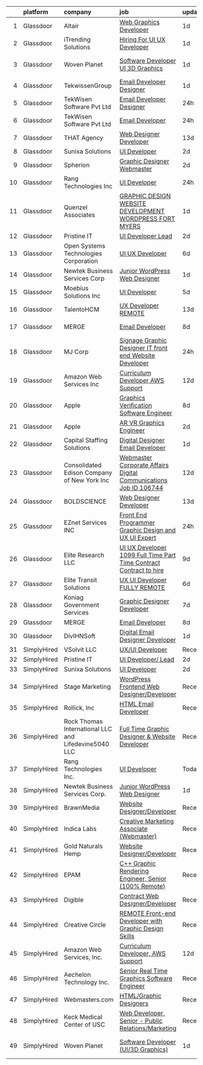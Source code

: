 

|    | platform    | company                                              | job                                                                                                                                                                                                                                                                                                                                                                                                                                                                                                                                                                                                                                                                                                                                                                                                                                                                                                                                                                                                                                                                                                                                                                                                                                                                                                                                                           | update_time   | location            |
|---:|:------------|:-----------------------------------------------------|:--------------------------------------------------------------------------------------------------------------------------------------------------------------------------------------------------------------------------------------------------------------------------------------------------------------------------------------------------------------------------------------------------------------------------------------------------------------------------------------------------------------------------------------------------------------------------------------------------------------------------------------------------------------------------------------------------------------------------------------------------------------------------------------------------------------------------------------------------------------------------------------------------------------------------------------------------------------------------------------------------------------------------------------------------------------------------------------------------------------------------------------------------------------------------------------------------------------------------------------------------------------------------------------------------------------------------------------------------------------|:--------------|:--------------------|
|  1 | Glassdoor   | Altair                                               | [Web Graphics Developer](https://www.glassdoor.com/partner/jobListing.htm?pos=129&ao=1136043&s=58&guid=000001821f8b63a38cb65b4ee5c7343c&src=GD_JOB_AD&t=SR&vt=w&ea=1&cs=1_358ca7a7&cb=1658386605620&jobListingId=1008014800752&jrtk=3-0-1g8fomovak61k801-1g8fomovqjiji800-a5b87ef314153e34-)                                                                                                                                                                                                                                                                                                                                                                                                                                                                                                                                                                                                                                                                                                                                                                                                                                                                                                                                                                                                                                                                  | 1d            | Troy, MI            |
|  2 | Glassdoor   | iTrending Solutions                                  | [Hiring For UI UX Developer](https://www.glassdoor.com/partner/jobListing.htm?pos=126&ao=1136043&s=58&guid=000001821f8b63a38cb65b4ee5c7343c&src=GD_JOB_AD&t=SR&vt=w&ea=1&cs=1_4d432643&cb=1658386605620&jobListingId=1008014515406&jrtk=3-0-1g8fomovak61k801-1g8fomovqjiji800-18646856a23fb691-)                                                                                                                                                                                                                                                                                                                                                                                                                                                                                                                                                                                                                                                                                                                                                                                                                                                                                                                                                                                                                                                              | 1d            | Atchison, KS        |
|  3 | Glassdoor   | Woven Planet                                         | [Software Developer  UI 3D Graphics ](https://www.glassdoor.com/partner/jobListing.htm?pos=104&ao=1110586&s=58&guid=000001821f8b63a38cb65b4ee5c7343c&src=GD_JOB_AD&t=SR&vt=w&ea=1&cs=1_aeab0ba1&cb=1658386605618&jobListingId=1008016092363&cpc=AF8BC9077DDDE68D&jrtk=3-0-1g8fomovak61k801-1g8fomovqjiji800-590b8ed6b99a73cb--6NYlbfkN0DSgjPPcnEdvoK3uuxfISLALE6pB1FR7YSHOr_tSg5_QCn410VK5Ds4sai37YL-FnG7IdEQOLWlh0UoLcmzDYWmfRGSYYnl5uUpmRd__LORND_gC-BRchk-IUkY4R0iGDrfCmlmtu1dU22yGpoMq0MEa2tbIDq0Xana4QKE-3eruJ3ua_JrETdNtDIO0MyTfPcCnBik66-doi5ml8ZtWJv1ZqzXABJvkyMZQ1JOZzj1jGMt7eDS9Gt_JoVLlx0lvzpDdzkNP1DgVu_Cvoffn4IJC5aQMlPoeGllXnxUgjNx5k96xn8ORN5t4qCtgyBwKdih5-C-NV_XutGxkZqUoeMYcSks6ESh8DK-dCHNjoumb7X_uOkbp8w9lkTgAP6eEzzddZ6VA_pJGQ2tbKUfI3PIRUTjZoK-QS1GtQhzrWBgpe48Bn3eHNH2b8uYDlXF5DZ44VBBIkmZnwYhDJrta_kVllBa3n6HoJV28AdfVvUWfDhCXFyG-ST0lUqwV_LoDS73Tk9o73m7KPuEFKqKy3h_tKpcd5MQIg2TxUMwvrSKVpJSLonCSeXUfWuYJwI26_CiEE-T11Ik69QMJaIuYynF)                                                                                                                                                                                                                                                                                                                                                                                                | 1d            | San Francisco, CA   |
|  4 | Glassdoor   | TekwissenGroup                                       | [Email Developer  Designer](https://www.glassdoor.com/partner/jobListing.htm?pos=121&ao=1136043&s=58&guid=000001821f8b63a38cb65b4ee5c7343c&src=GD_JOB_AD&t=SR&vt=w&ea=1&cs=1_40ea1d0b&cb=1658386605620&jobListingId=1008015165903&jrtk=3-0-1g8fomovak61k801-1g8fomovqjiji800-8cb95bb8ae27ce89-)                                                                                                                                                                                                                                                                                                                                                                                                                                                                                                                                                                                                                                                                                                                                                                                                                                                                                                                                                                                                                                                               | 1d            | Bolingbrook, IL     |
|  5 | Glassdoor   | TekWisen Software Pvt  Ltd                           | [Email Developer  Designer](https://www.glassdoor.com/partner/jobListing.htm?pos=127&ao=1136043&s=58&guid=000001821f8b63a38cb65b4ee5c7343c&src=GD_JOB_AD&t=SR&vt=w&ea=1&cs=1_a059fc9c&cb=1658386605620&jobListingId=1008016623436&jrtk=3-0-1g8fomovak61k801-1g8fomovqjiji800-5cc00c9e70c6412c-)                                                                                                                                                                                                                                                                                                                                                                                                                                                                                                                                                                                                                                                                                                                                                                                                                                                                                                                                                                                                                                                               | 24h           | Bolingbrook, IL     |
|  6 | Glassdoor   | TekWisen Software Pvt  Ltd                           | [Email Developer](https://www.glassdoor.com/partner/jobListing.htm?pos=122&ao=1136043&s=58&guid=000001821f8b63a38cb65b4ee5c7343c&src=GD_JOB_AD&t=SR&vt=w&ea=1&cs=1_8b588a9f&cb=1658386605620&jobListingId=1008017351508&jrtk=3-0-1g8fomovak61k801-1g8fomovqjiji800-50c331869f1776ac-)                                                                                                                                                                                                                                                                                                                                                                                                                                                                                                                                                                                                                                                                                                                                                                                                                                                                                                                                                                                                                                                                         | 24h           | Bolingbrook, IL     |
|  7 | Glassdoor   | THAT Agency                                          | [Web Designer Developer](https://www.glassdoor.com/partner/jobListing.htm?pos=105&ao=1110586&s=58&guid=000001821f8b63a38cb65b4ee5c7343c&src=GD_JOB_AD&t=SR&vt=w&ea=1&cs=1_0fcdac80&cb=1658386605618&jobListingId=1007990020797&cpc=280AB1FAEDD8D536&jrtk=3-0-1g8fomovak61k801-1g8fomovqjiji800-0c50c41ba30ab75e--6NYlbfkN0CNPXhQHeQmpFLG1zbnVry6FDwS6k36Zx3mOturxRE7VTwd-PHBCgegvK6MSUCpLPNO5VeDiSWy4Jg_X4vF36py9cvxKfHCa3YoYBIzWKw3WHI5I-J9NyizVTVDg5tcklXjn-A-4m5usbuY75GunOoLcnQEC6itfPuGb4uBUW9zcmWdS5i-3rDgLi_VQXhNEa_JhUa9OuJpVCQY4dbIj_SClwCvZp_LBio7MJhNMhdNPwPxCjlOIvv0AsbWWpvOOV-A608RavpsSSszRRz8kSOJe5BUvYqURCjfZ1RsUgRPYkCSsoGTKhvZNaXwBvSJ2yKYjpLfcucEPPcmOopIly0mw1Pc4QmSbcRkn73fIL8AxkTPtna9GiOLokhKn1boLUpPsMW71KFtguYpgem3NMHr4LstDr9pO6hRdIWCi2G6RZYagoeA2Eb3un4SvfLBVERdkSTK51sUQax6I7P-KZbLgbHUZU4D9y7unTq1w5N_8QPovduiOm03oZuCCUuGQTw%3D)                                                                                                                                                                                                                                                                                                                                                                                                                                                                                               | 13d           | West Palm Beach, FL |
|  8 | Glassdoor   | Sunixa Solutions                                     | [UI Developer](https://www.glassdoor.com/partner/jobListing.htm?pos=111&ao=1136043&s=58&guid=000001821f8b63a38cb65b4ee5c7343c&src=GD_JOB_AD&t=SR&vt=w&ea=1&cs=1_3f6d419b&cb=1658386605619&jobListingId=1008012122621&jrtk=3-0-1g8fomovak61k801-1g8fomovqjiji800-3b9e69a774b89b5e-)                                                                                                                                                                                                                                                                                                                                                                                                                                                                                                                                                                                                                                                                                                                                                                                                                                                                                                                                                                                                                                                                            | 2d            | Remote              |
|  9 | Glassdoor   | Spherion                                             | [Graphic Designer Webmaster](https://www.glassdoor.com/partner/jobListing.htm?pos=106&ao=1110586&s=58&guid=000001821f8b63a38cb65b4ee5c7343c&src=GD_JOB_AD&t=SR&vt=w&ea=1&cs=1_736476b7&cb=1658386605618&jobListingId=1008012218964&cpc=BAEB662971763A76&jrtk=3-0-1g8fomovak61k801-1g8fomovqjiji800-899cd6194d7e536e--6NYlbfkN0AScrANnHgJFbylrovrk75_bYZoHSX2PRUZUzkYSLEwIg9nswHQDhRmx4I3g7nvK_9dD2ly7NM5XaMOcjTcEnVTXCxqjnViLEvx-_rlWlU3I1tgcML9NQKYDeHpDxiSdiGz8QIv0xgHLmzGUQk7Brh3NQjSRFgvIzwPoy-iaV33j5gNj3pHSgfoSHVlUJGPPe8azAVL8CKEwgpa9HiMSGJL3iiErE-iXg4NQcIZezjDG5GsRgFINqtM1AVV5-nWCJTBVkvIXoM9ggP_4pvBY2RQb1MZPb6tilBrOAwoed6O-dQwh_4SwfaGp79MeMfhCKY8rUBVOIVokdIrmH6QFJKvoOtp6FbUV1Amr6I4cTB0KPz_09TvLortLJu00clNkzb7dn4QSc69zMbr4P0yeaccQ891WjFef60Hzuuk_Wbt-5cI52TDHX6hjZMF2XdXi6rYg8LJOAD_yQI2_WIiIh7jrYcGT95eL3Kim5rW1tmJ7cuhFVtMelcNPSpAmw4_4O6FtbSVDEgA1WrCUHeJXU76)                                                                                                                                                                                                                                                                                                                                                                                                                                                                         | 2d            | Reading, PA         |
| 10 | Glassdoor   | Rang Technologies Inc                                | [UI Developer](https://www.glassdoor.com/partner/jobListing.htm?pos=112&ao=1136043&s=58&guid=000001821f8b63a38cb65b4ee5c7343c&src=GD_JOB_AD&t=SR&vt=w&ea=1&cs=1_be50d5d8&cb=1658386605619&jobListingId=1008017774729&jrtk=3-0-1g8fomovak61k801-1g8fomovqjiji800-dff992937830c476-)                                                                                                                                                                                                                                                                                                                                                                                                                                                                                                                                                                                                                                                                                                                                                                                                                                                                                                                                                                                                                                                                            | 24h           | Remote              |
| 11 | Glassdoor   | Quenzel   Associates                                 | [GRAPHIC DESIGN   WEBSITE DEVELOPMENT  WORDPRESS    FORT MYERS](https://www.glassdoor.com/partner/jobListing.htm?pos=103&ao=1110586&s=58&guid=000001821f8b63a38cb65b4ee5c7343c&src=GD_JOB_AD&t=SR&vt=w&ea=1&cs=1_d7ef97f1&cb=1658386605618&jobListingId=1008015467114&cpc=1641D5D5536C06B6&jrtk=3-0-1g8fomovak61k801-1g8fomovqjiji800-453ddc9a6d1b4698--6NYlbfkN0DdNONLqhA8z6QrX6vw37qu8cGScUjPKwqVQr3YAsb4-4kNYp2ihaw9iFpvOvdTmggF3pFEkCOhp9Oez7XUipUO4I_p4y9L51LxePQdbuGe_iBJyYjjuVqhPcrJ_zhDN9GXleI_c2wB35nAhQvEpg5QngR6F5DMNxa_iZRx9QMxKkguSlMSkDIQCQ7hrDBhLuvk-O_E6xlKMRUxClbSIc73k0vKA3UTGAoXMAjfS0rNTjoyn6Jn6XeuNQSGkAwk8tscJHRpoABQ_rHKvNI5Nf8qfVsVKtHPzzGwMoTZV0C-wEP2-1r645QWJKG9YXdnFaCA6xRndaiG8XHJBtagNx0BaJWfnyrhvjOU5wDLdIgOXHLp34SDzHbS3v1FJn8ZH5LzhQ963bdomX__6iY5XTi3BzLuLio57AT7QRLp8eUwoThtxTUaOP1bCgbbwwvTxR6U4EQWPPlvsEPbMmkREo47KVamfg2pKIUryAyQqxXMyLpejCVf9wRydg4aFHiRhrM%3D)                                                                                                                                                                                                                                                                                                                                                                                                                                                        | 1d            | Fort Myers, FL      |
| 12 | Glassdoor   | Pristine IT                                          | [UI Developer  Lead](https://www.glassdoor.com/partner/jobListing.htm?pos=116&ao=1136043&s=58&guid=000001821f8b63a38cb65b4ee5c7343c&src=GD_JOB_AD&t=SR&vt=w&ea=1&cs=1_a391b0b8&cb=1658386605619&jobListingId=1008012114377&jrtk=3-0-1g8fomovak61k801-1g8fomovqjiji800-adae0a3467251cd4-)                                                                                                                                                                                                                                                                                                                                                                                                                                                                                                                                                                                                                                                                                                                                                                                                                                                                                                                                                                                                                                                                      | 2d            | Remote              |
| 13 | Glassdoor   | Open Systems Technologies Corporation                | [UI UX Developer](https://www.glassdoor.com/partner/jobListing.htm?pos=123&ao=1136043&s=58&guid=000001821f8b63a38cb65b4ee5c7343c&src=GD_JOB_AD&t=SR&vt=w&ea=1&cs=1_849a1d2e&cb=1658386605620&jobListingId=1008004847002&jrtk=3-0-1g8fomovak61k801-1g8fomovqjiji800-fbd73949a9fe281a-)                                                                                                                                                                                                                                                                                                                                                                                                                                                                                                                                                                                                                                                                                                                                                                                                                                                                                                                                                                                                                                                                         | 6d            | Alexandria, VA      |
| 14 | Glassdoor   | Newtek Business Services Corp                        | [Junior WordPress Web Designer](https://www.glassdoor.com/partner/jobListing.htm?pos=118&ao=1136043&s=58&guid=000001821f8b63a38cb65b4ee5c7343c&src=GD_JOB_AD&t=SR&vt=w&ea=1&cs=1_6c557680&cb=1658386605619&jobListingId=1008015002972&jrtk=3-0-1g8fomovak61k801-1g8fomovqjiji800-8955ce37f6007486-)                                                                                                                                                                                                                                                                                                                                                                                                                                                                                                                                                                                                                                                                                                                                                                                                                                                                                                                                                                                                                                                           | 1d            | Remote              |
| 15 | Glassdoor   | Moebius Solutions  Inc                               | [UI Developer](https://www.glassdoor.com/partner/jobListing.htm?pos=120&ao=1136043&s=58&guid=000001821f8b63a38cb65b4ee5c7343c&src=GD_JOB_AD&t=SR&vt=w&ea=1&cs=1_cac45c72&cb=1658386605619&jobListingId=1008008914671&jrtk=3-0-1g8fomovak61k801-1g8fomovqjiji800-89a6711881dd8897-)                                                                                                                                                                                                                                                                                                                                                                                                                                                                                                                                                                                                                                                                                                                                                                                                                                                                                                                                                                                                                                                                            | 5d            | San Diego, CA       |
| 16 | Glassdoor   | TalentoHCM                                           | [UX Developer   REMOTE](https://www.glassdoor.com/partner/jobListing.htm?pos=110&ao=1110586&s=58&guid=000001821f8b63a38cb65b4ee5c7343c&src=GD_JOB_AD&t=SR&vt=w&ea=1&cs=1_55e09700&cb=1658386605619&jobListingId=1007990640377&cpc=8795CF9063CD573D&jrtk=3-0-1g8fomovak61k801-1g8fomovqjiji800-69e601a1d98ac21e--6NYlbfkN0C_SycDmnNWjSnOfNojf-KZh-yXpPzkmZZ6wpMZhR9zB5dLKAJ7UQnWo9NBJTHUaTPuSHqOCgApo8QdfvrvjzZn0SI-ozTqJGpGWm-40dkSe3zrAjRr0NeVOoRed2eJOzPg5ROAdxliPxET-QtF9Q93RXmpYHYavfyElHgpJ9HOeOB8uFIsQf0hj31GngLtuol_K5cCN90swjIm3f1w-8d0_yMPlhWT6qKnJBc_ss3KtIUvoLwWnKaib06F7_EbKvs7tzpluTajSnPAB6x0eAajfuwR8StqI1zxX7cHf37cfSqoiPQz0gIY0BVQqYQ_RCMXWHX2S2OxbmB-ozuJTsiQzBP45kLVIJl8ruJaDZwTxxJZ_TteF2x4b_snEYmwhko-FJ4A9dCR0_mQaY1b1TnL8sCrC2UnACkZ9NtTPT4Dq4EqBzciyYHMAcf9JJ1TaHB3UxId6s9l8v_T5pIJ0LB_3wbYe3jjDWBGrtuc0dl_jfihwmB0srJhq8TXOmSOya9YXywgtBnOviIKVTotNpTysVDiPW6RKxFfd1Xvi7cT96PVuNjElXH3KoCAEHxG98ZO4apWQuXfNA%3D%3D)                                                                                                                                                                                                                                                                                                                                                                                                                  | 13d           | Tysons Corner, VA   |
| 17 | Glassdoor   | MERGE                                                | [Email Developer](https://www.glassdoor.com/partner/jobListing.htm?pos=117&ao=1136043&s=58&guid=000001821f8b63a38cb65b4ee5c7343c&src=GD_JOB_AD&t=SR&vt=w&cs=1_80df982f&cb=1658386605619&jobListingId=1008000055626&jrtk=3-0-1g8fomovak61k801-1g8fomovqjiji800-ab82edbd68842002-)                                                                                                                                                                                                                                                                                                                                                                                                                                                                                                                                                                                                                                                                                                                                                                                                                                                                                                                                                                                                                                                                              | 8d            | Little Rock, AR     |
| 18 | Glassdoor   | MJ Corp                                              | [Signage Graphic Designer IT front end Website Developer](https://www.glassdoor.com/partner/jobListing.htm?pos=115&ao=1136043&s=58&guid=000001821f8b63a38cb65b4ee5c7343c&src=GD_JOB_AD&t=SR&vt=w&ea=1&cs=1_e44d6976&cb=1658386605619&jobListingId=1008017408786&jrtk=3-0-1g8fomovak61k801-1g8fomovqjiji800-6bccea829ed16aab-)                                                                                                                                                                                                                                                                                                                                                                                                                                                                                                                                                                                                                                                                                                                                                                                                                                                                                                                                                                                                                                 | 24h           | Mount Laurel, NJ    |
| 19 | Glassdoor   | Amazon Web Services  Inc                             | [Curriculum Developer  AWS Support](https://www.glassdoor.com/partner/jobListing.htm?pos=124&ao=1136043&s=58&guid=000001821f8b63a38cb65b4ee5c7343c&src=GD_JOB_AD&t=SR&vt=w&cs=1_dd642b61&cb=1658386605620&jobListingId=1007993476834&jrtk=3-0-1g8fomovak61k801-1g8fomovqjiji800-0d052afa27f6d646-)                                                                                                                                                                                                                                                                                                                                                                                                                                                                                                                                                                                                                                                                                                                                                                                                                                                                                                                                                                                                                                                            | 12d           | Remote              |
| 20 | Glassdoor   | Apple                                                | [Graphics Verification Software Engineer](https://www.glassdoor.com/partner/jobListing.htm?pos=108&ao=1110586&s=58&guid=000001821f8b63a38cb65b4ee5c7343c&src=GD_JOB_AD&t=SR&vt=w&cs=1_04552dbe&cb=1658386605619&jobListingId=1007999357696&cpc=C4A69CCDBB3B9599&jrtk=3-0-1g8fomovak61k801-1g8fomovqjiji800-f8bfbaed5ec2770a--6NYlbfkN0BvKrLyj5gPmtZO9T8euul8TCxuuKNOtzRJOomxnwSEodTz2Bc-sPZlSXfvz6ygy0ulxMU-JD1VDfvd5P4uxKgO8illM9C1kIAFdf0TQHiaOUQX2br90H8F_F5YdV0ggMd_lBy5SUDwMv6hfNycaB2NLz5hM8muNL87h-hWIFrmDbh-DIuv_X0xGyF74XX1giysge85vn6qIjwLkBG6v8yCWegxKKKBzNSoGnektmzSV4gzTZ5oSHg-SsPTTn9r2Wr2zYRBzwZY-tQj_aqoSwREM4M1WB4bkAAAlzfZHH6JGurXxfXT7AXNv8EbEbw-qayJWwaKRKY1EQhyU2kKLa_pkL6lRJEfv3u3zdzE9-hB1qjXj8Uub9vw3KRWaXhb6eP0riMacv7xJksEh3xdSzDDO778kXj0sZ0_o9lXkf17xQmzlbhaL4ooBAcnS7mejpGAFisl20IwMrYL49xaDw1gqxpfG9_POwVWh9dx0nYqj38-wzS6_pzcHh6MisU_3aU4RLRo0ElndmAanonATbUQIQSt4thdGm2Cn3OslvIUSWQ8TNlyQ6Pp5t4BGUlFr_R_RGtzvJYAEcQs3gf7e8jOgaOtv3itL5DzwoKIjRbOC-xNEh4AaFcurrgyQ_kpSgeozdTgfEVw33sSIyEfOvMV7ZjaS4uWNSeA3IcZXEN6wapWgPcCi_44kTI1tlGA9LdA9of9GxDzOGDgdcY6NWvM5TpGfqC3Tk2fCXdEruEv2InTqKlAkjyQqx1Fkv585bl1Ju9CqDejOqvHvt5vG0BaVobThRfIbfqHn6skmCZT4WtuuoMckkQJtUs35ZOgRfjUmDokJqHkZrKkQRSGXAhtTioc0LpCSFPlzUx5qP7aLl9TWQUsArM4eO45Etpd0B32Az-Xts_hVbA1AurVuM0c7buhIlnscajw5e6F0lKwbhlahlFLDf8f1qJCpSBwD0H4svM7YBSfCHgRQLQugrpq) | 8d            | Austin, TX          |
| 21 | Glassdoor   | Apple                                                | [AR VR Graphics Engineer](https://www.glassdoor.com/partner/jobListing.htm?pos=107&ao=1110586&s=58&guid=000001821f8b63a38cb65b4ee5c7343c&src=GD_JOB_AD&t=SR&vt=w&cs=1_fb4440c3&cb=1658386605618&jobListingId=1008013507068&cpc=451933188B21919D&jrtk=3-0-1g8fomovak61k801-1g8fomovqjiji800-3045849e5280c9d4--6NYlbfkN0BvKrLyj5gPmtZO9T8euul8TCxuuKNOtzRJOomxnwSEodTz2Bc-sPZl1dBMH13w-jO_LNxfZwWeRIoNEeCpy85_IlWrqg_h1GsMWe9RsQwUxWH9gVS8Z2YZwvQXQYQitxjx3-FbWNzlNfo_kQCajLJQLu9ugC8EnASoXYA5GlfGm__NcDM5mv5pOx8EMdUUWf7fw7224srNOcwnD4pBg-DhXgTE5RvqIoChHh5CHx0HTaj8eBN2G7Q1zS1fizJ90rmlalr-i-RX027ywRivYQBvb20TpaISwvxCivK0l5rDT96n4ZmWiZzMeoIJAjiYCFNGmx02xF3qjg3IFJ8s21_TENhObJ69mANEeHu7UYMPWTIIdAShSawvpaHys5m1RB-PAZI11NBs-bQ89ee6O1oUin1Myhi_320v1Har4EGrcNabIud8NmfVED3IocOUvrabEYBEztQ4NtJCWRCneHQdXLtNRBAanEjIcNNe6emO5cYPcX0qXLOa8wyzoQbZ-DNOp4drw6j4j7xRZYzFxdhjzDnF4nB38f7vQtduLYDlEMBdbSphr_Mg-b1dRdLlV6M2CypafyuKJliokjOIFowPCd8xYTm4hHtyGKgG8GvqBP-UgZLeTwSTE66jpz5xnpRadWQjdqS1m9aJQ6cPw6wLoNaHQbi9wBWb5e4oNbOR6pNG6vbvyJ2VWHitqIERn3jvF8LuFeDl1zz0zSvfsekq0LAT_ka5kckVt2G9_DaF4H971Edu1Zr6p83SAXv71LdhZyts41UbWNKRn3X7Tej4kVHKpnSeaXumcwoBw8ihHbcyc1pb_GZeU0AfYw_fFS7GqsvIW5JGMfiXPJQi-o0ch8AqO4lJD38c6u4-kj3lGp0WsJNcYl_4Z9k0W289NZFVZCPOYWsY_CKEPj6XXs1ScTWq5KeeVLoRc9ZnQ8XEWuayEpx-eJAePxoxxM__hQbsPlPASaryXA%3D%3D)                     | 2d            | Seattle, WA         |
| 22 | Glassdoor   | Capital Staffing Solutions                           | [Digital Designer Email Developer](https://www.glassdoor.com/partner/jobListing.htm?pos=109&ao=1110586&s=58&guid=000001821f8b63a38cb65b4ee5c7343c&src=GD_JOB_AD&t=SR&vt=w&ea=1&cs=1_ed6e7df0&cb=1658386605619&jobListingId=1008015109564&cpc=8795CF9063CD573D&jrtk=3-0-1g8fomovak61k801-1g8fomovqjiji800-e2945ef97f9a710b--6NYlbfkN0AHXq2vAVwR3IH7wgnTMdWCa3HguypIXx0DFudX-u0zu6XSU0N9gDGCMsnO9yvyAfNsImyW5OiVm4UXy2tA8EhmMEejYIs38rFxt-dVRbApLCGA8C08tzHHuxT7vLg41MB4DO3rPD4YNELdS-kkTs9axv_nboYMbf_NbAqM309ASznQ4aKvKxoc9iEfPB_fPSnumkVjjgn-p3v7JOEK7bL7YoZyeQGJd2VBmq9sMvbGXZO_FMHXswIDZIc0AWTQDozpdQTDZi4UZr7Mp0fbgFwv6Rgn5WEWYZsL8ZnaNPGFll9MG7mmocQOmB-RkEV_dmzWRNSOr3lNS_qGjJxejBx2R12iM0fwPC6V3ifCM6XQGT313yARYq4KAxWwCtGN8bJkbaZwXcMxWKVI9IDHZMeDfbxLdsyxMbXtXlnp8nfw7GtFoMLJoIrpSZvVhtEgbtctjiVEt4AkPUAIg0dP3x7C-m0N-tcS2pfO68eWwGJP-E73OCgvaXpOyFVDvS3v269SXI_ShZZB5g%3D%3D)                                                                                                                                                                                                                                                                                                                                                                                                                                                                       | 1d            | Bolingbrook, IL     |
| 23 | Glassdoor   | Consolidated Edison Company of New York  Inc         | [Webmaster  Corporate Affairs Digital Communications Job ID  106744](https://www.glassdoor.com/partner/jobListing.htm?pos=101&ao=1110586&s=58&guid=000001821f8b63a38cb65b4ee5c7343c&src=GD_JOB_AD&t=SR&vt=w&ea=1&cs=1_c80eb64a&cb=1658386605617&jobListingId=1007992531178&cpc=C1BF6838CB3F0E92&jrtk=3-0-1g8fomovak61k801-1g8fomovqjiji800-61243dc3bc80d09d--6NYlbfkN0DAGtXxJq4ifnMqGPxfLFKEBklv6ysVHPdhOHnfUGcu7gb8r8ggcmCZ-8VvbWisCXkLo4fnVpxvfu5FtQcBf4_1svyjZdgVDZ916k1WmTtLUmG-83BphqwOFbkQWJiV7I_qTbFKK3eYw_13JhTVD_GTHgXBYKC6WrpW8MusSrpFCroyeQW1SDWc8dHyiB7HQMxxkxO8PJr83tXGO5P_05FVBYiz7UPcY9hiDCYgrKEE6eDHsI3_FJLMQZwW7yti2I7ZQbVsZcZiVdeLK7sZ9qd06QwfctI6fgOvTsJdsfgLafH50CkvQ41L1v1VTY3LmvJGmfecJK8UMET7nRp2QBOgPvuUb4pJHY4QI9tXPYxXESGCVZ7JQlUKYndpk-VLBtVKWjtjAggRstTphZ9eKQxaEk1tINFNqi2TQ2o_S5eVawJBbhILmRqciYvXAwcE2_ZvYThds3UWnoI13ELSlye3gz3r43yPhmHtlvccyoW9TbXV94_UtzoRtY3T6gbnQOiZl7tVufEfrNka_JxzPVU13UTw84dv-O2rPNxRsGLvBZcuiaIOuBiF)                                                                                                                                                                                                                                                                                                                                                                                                 | 12d           | New York, NY        |
| 24 | Glassdoor   | BOLDSCIENCE                                          | [Web Designer Developer](https://www.glassdoor.com/partner/jobListing.htm?pos=119&ao=1136043&s=58&guid=000001821f8b63a38cb65b4ee5c7343c&src=GD_JOB_AD&t=SR&vt=w&ea=1&cs=1_6f3698f0&cb=1658386605619&jobListingId=1007990262833&jrtk=3-0-1g8fomovak61k801-1g8fomovqjiji800-9b582723f68ecd53-)                                                                                                                                                                                                                                                                                                                                                                                                                                                                                                                                                                                                                                                                                                                                                                                                                                                                                                                                                                                                                                                                  | 13d           | Remote              |
| 25 | Glassdoor   | EZnet Services INC                                   | [Front End Programmer Graphic Design and UX UI Expert](https://www.glassdoor.com/partner/jobListing.htm?pos=102&ao=1110586&s=58&guid=000001821f8b63a38cb65b4ee5c7343c&src=GD_JOB_AD&t=SR&vt=w&ea=1&cs=1_0829cf2b&cb=1658386605618&jobListingId=1008017246265&cpc=281FE6ECBEE2538F&jrtk=3-0-1g8fomovak61k801-1g8fomovqjiji800-0c534b98e299e7c0--6NYlbfkN0B2CPRQtEwtthFaSdUd0hKR56duWYTGRLhZdp-8kjgKbiFkngH2B3SEKydnVr_ifjti6E_Afih9slJal1exTb2HxLXzpvmJBJqpKTg6UDNFnUeP5Gx5ZAEGuivBng7SM466SUxIPGpP4LUcedjRWOB8pPa7DCyK6Rp_cd3Iof-F1nPwCGTPGCNosz3WjUhs0ttMUkKCqhjhPOb1LZztdInOVOfui1lpRBQg60ytYN2CM9PDUp7fNLg0Rdd3et_D7D85PUXeUklhCTicpBAID5U3qUjVK9778vLGlK-N-he9BNS4D6gWQf78d5npVygB6aE-h2ln_Uce7_VbIIrr-cOu6w--835ZJaRVVNre2Ez00XfDcJGYjBtvDxemzgEvgVFsMDUCNpSo6B7-BESsK7bBOFPXE7oPyAfpk8Tjm95fprRqVD1elZ0Li9cvZeft29mU45Q3uz041_UJ-jRYWYqaVrLjhdzy7LpD6Blc0jipIKGI-TLRyfxmOPVlkFs4rtm08j2rv3qg0Q%3D%3D)                                                                                                                                                                                                                                                                                                                                                                                                                                                   | 24h           | West Palm Beach, FL |
| 26 | Glassdoor   | Elite Research  LLC                                  | [UI UX Developer 1099 Full Time Part Time Contract Contract to hire](https://www.glassdoor.com/partner/jobListing.htm?pos=125&ao=1136043&s=58&guid=000001821f8b63a38cb65b4ee5c7343c&src=GD_JOB_AD&t=SR&vt=w&ea=1&cs=1_63fb3c3f&cb=1658386605620&jobListingId=1007998081844&jrtk=3-0-1g8fomovak61k801-1g8fomovqjiji800-7ea752f900b8a941-)                                                                                                                                                                                                                                                                                                                                                                                                                                                                                                                                                                                                                                                                                                                                                                                                                                                                                                                                                                                                                      | 9d            | Remote              |
| 27 | Glassdoor   | Elite Transit Solutions                              | [UX UI Developer FULLY REMOTE](https://www.glassdoor.com/partner/jobListing.htm?pos=128&ao=1136043&s=58&guid=000001821f8b63a38cb65b4ee5c7343c&src=GD_JOB_AD&t=SR&vt=w&ea=1&cs=1_221a81d8&cb=1658386605620&jobListingId=1008006194186&jrtk=3-0-1g8fomovak61k801-1g8fomovqjiji800-c3c6bfa230c12233-)                                                                                                                                                                                                                                                                                                                                                                                                                                                                                                                                                                                                                                                                                                                                                                                                                                                                                                                                                                                                                                                            | 6d            | Pittsburgh, PA      |
| 28 | Glassdoor   | Koniag Government Services                           | [Graphic Designer Developer](https://www.glassdoor.com/partner/jobListing.htm?pos=114&ao=1136043&s=58&guid=000001821f8b63a38cb65b4ee5c7343c&src=GD_JOB_AD&t=SR&vt=w&ea=1&cs=1_9a418ffd&cb=1658386605619&jobListingId=1008003321683&jrtk=3-0-1g8fomovak61k801-1g8fomovqjiji800-4ee8bd4b845999b2-)                                                                                                                                                                                                                                                                                                                                                                                                                                                                                                                                                                                                                                                                                                                                                                                                                                                                                                                                                                                                                                                              | 7d            | Chantilly, VA       |
| 29 | Glassdoor   | MERGE                                                | [Email Developer](https://www.glassdoor.com/partner/jobListing.htm?pos=113&ao=1136043&s=58&guid=000001821f8b63a38cb65b4ee5c7343c&src=GD_JOB_AD&t=SR&vt=w&cs=1_18851c96&cb=1658386605619&jobListingId=1008000055625&jrtk=3-0-1g8fomovak61k801-1g8fomovqjiji800-08f78359d1fa5818-)                                                                                                                                                                                                                                                                                                                                                                                                                                                                                                                                                                                                                                                                                                                                                                                                                                                                                                                                                                                                                                                                              | 8d            | Denver, CO          |
| 30 | Glassdoor   | DivIHNSoft                                           | [Digital Email Designer  Developer](https://www.glassdoor.com/partner/jobListing.htm?pos=130&ao=1136043&s=58&guid=000001821f8b63a38cb65b4ee5c7343c&src=GD_JOB_AD&t=SR&vt=w&ea=1&cs=1_834f70b2&cb=1658386605620&jobListingId=1008014364732&jrtk=3-0-1g8fomovak61k801-1g8fomovqjiji800-162d8fe4cd3ef3f9-)                                                                                                                                                                                                                                                                                                                                                                                                                                                                                                                                                                                                                                                                                                                                                                                                                                                                                                                                                                                                                                                       | 1d            | Bolingbrook, IL     |
| 31 | SimplyHired | VSolvit LLC                                          | [UX/UI Developer](https://www.simplyhired.com/job/EosOInYNYtHWRBZ7AmldS_tcGIPRWvlVD7UQjhgw-JvdWNyEgw2WpQ?q=graphic+developer)                                                                                                                                                                                                                                                                                                                                                                                                                                                                                                                                                                                                                                                                                                                                                                                                                                                                                                                                                                                                                                                                                                                                                                                                                                 | Recently      | Remote              |
| 32 | SimplyHired | Pristine IT                                          | [UI Developer/ Lead](https://www.simplyhired.com/job/gJrwlssF6xRp-041Tb_HerzPHgKU583Xa5pgeqxENZ3p8oCkI6_ejA?q=graphic+developer)                                                                                                                                                                                                                                                                                                                                                                                                                                                                                                                                                                                                                                                                                                                                                                                                                                                                                                                                                                                                                                                                                                                                                                                                                              | 2d            | Remote              |
| 33 | SimplyHired | Sunixa Solutions                                     | [UI Developer](https://www.simplyhired.com/job/AQDPNS8u-h6EOUds8cHLehIqZCVpwNipr_yQMf5KeqVAoVudYx6_8g?q=graphic+developer)                                                                                                                                                                                                                                                                                                                                                                                                                                                                                                                                                                                                                                                                                                                                                                                                                                                                                                                                                                                                                                                                                                                                                                                                                                    | 2d            | Remote              |
| 34 | SimplyHired | Stage Marketing                                      | [WordPress Frontend Web Designer/Developer](https://www.simplyhired.com/job/EL0YXLmmSU8Ibe0QEoLDXn0HS3ykGsMhz4XkhBSzKAklJkRDjyFLWA?q=graphic+developer)                                                                                                                                                                                                                                                                                                                                                                                                                                                                                                                                                                                                                                                                                                                                                                                                                                                                                                                                                                                                                                                                                                                                                                                                       | Recently      | Provo, UT           |
| 35 | SimplyHired | Rollick, Inc                                         | [HTML Email Developer](https://www.simplyhired.com/job/XOBvr-FPlcbrKDU6fwn7cySQFiXUBT59WK26gB6UhBDl1ROl_YjQ4g?q=graphic+developer)                                                                                                                                                                                                                                                                                                                                                                                                                                                                                                                                                                                                                                                                                                                                                                                                                                                                                                                                                                                                                                                                                                                                                                                                                            | Recently      | Remote              |
| 36 | SimplyHired | Rock Thomas International LLC and Lifedevine5040 LLC | [Full Time Graphic Designer & Website Developer](https://www.simplyhired.com/job/Vb3fDQ7-qsZn7_2XacWsaomusZQ-m7PW2-kDmu9m99nclW5rEX1XWA?q=graphic+developer)                                                                                                                                                                                                                                                                                                                                                                                                                                                                                                                                                                                                                                                                                                                                                                                                                                                                                                                                                                                                                                                                                                                                                                                                  | Recently      | Phoenix, AZ         |
| 37 | SimplyHired | Rang Technologies Inc.                               | [UI Developer](https://www.simplyhired.com/job/9DKokANrLL5Qqrwkwyv-enbZt3blfvcF2iQcw7yHcoxPZHNj8rNLsw?q=graphic+developer)                                                                                                                                                                                                                                                                                                                                                                                                                                                                                                                                                                                                                                                                                                                                                                                                                                                                                                                                                                                                                                                                                                                                                                                                                                    | Today         | Remote              |
| 38 | SimplyHired | Newtek Business Services Corp.                       | [Junior WordPress Web Designer](https://www.simplyhired.com/job/WLCIzGC1pdU0egNDH8WWZo6kyMAeideWlEJtTQjp1S6_iumopBwxGw?q=graphic+developer)                                                                                                                                                                                                                                                                                                                                                                                                                                                                                                                                                                                                                                                                                                                                                                                                                                                                                                                                                                                                                                                                                                                                                                                                                   | 1d            | Remote              |
| 39 | SimplyHired | BrawnMedia                                           | [Website Designer/Developer](https://www.simplyhired.com/job/78BxKl1R6BpfuVu8Kpk-1cxMOjiHDgxQMPxrbQ5J7eWU9PbYxXCHNA?q=graphic+developer)                                                                                                                                                                                                                                                                                                                                                                                                                                                                                                                                                                                                                                                                                                                                                                                                                                                                                                                                                                                                                                                                                                                                                                                                                      | Recently      | Albany, NY          |
| 40 | SimplyHired | Indica Labs                                          | [Creative Marketing Associate (Webmaster)](https://www.simplyhired.com/job/CiOYg9ZwXWnfAfWFYgpeXNQ65sUJYFSHCYI9aKhasdAuHPtez9K0_g?q=graphic+developer)                                                                                                                                                                                                                                                                                                                                                                                                                                                                                                                                                                                                                                                                                                                                                                                                                                                                                                                                                                                                                                                                                                                                                                                                        | Recently      | Albuquerque, NM     |
| 41 | SimplyHired | Gold Naturals Hemp                                   | [Website Designer/Developer](https://www.simplyhired.com/job/4Ie9DA8EDqB7QeHP4nYTpTdd3ZIZh5TW15sktUgyqZGbaj-gpJODNg?q=graphic+developer)                                                                                                                                                                                                                                                                                                                                                                                                                                                                                                                                                                                                                                                                                                                                                                                                                                                                                                                                                                                                                                                                                                                                                                                                                      | Recently      | Provo, UT           |
| 42 | SimplyHired | EPAM                                                 | [C++ Graphic Rendering Engineer, Senior (100% Remote)](https://www.simplyhired.com/job/3tNJxgWLjwY1ZKGMjRgmLv02TGPNbYH8XZkF__ktRQg-hYEG_PW5mg?q=graphic+developer)                                                                                                                                                                                                                                                                                                                                                                                                                                                                                                                                                                                                                                                                                                                                                                                                                                                                                                                                                                                                                                                                                                                                                                                            | Recently      | United States       |
| 43 | SimplyHired | Digible                                              | [Contract Web Designer/Developer](https://www.simplyhired.com/job/bF2py9lR9BMv4iCJJie43-o65ySHBXHD_ACOkiM693NYK11tVr5apA?q=graphic+developer)                                                                                                                                                                                                                                                                                                                                                                                                                                                                                                                                                                                                                                                                                                                                                                                                                                                                                                                                                                                                                                                                                                                                                                                                                 | Recently      | Denver, CO          |
| 44 | SimplyHired | Creative Circle                                      | [REMOTE Front-end Developer with Graphic Design Skills](https://www.simplyhired.com/job/SKHHBt3wVpP5BjIpudh75QaKLoy0Y4LIIp0WUD7AXCSmvzIRwe8S-w?q=graphic+developer)                                                                                                                                                                                                                                                                                                                                                                                                                                                                                                                                                                                                                                                                                                                                                                                                                                                                                                                                                                                                                                                                                                                                                                                           | Recently      | Woodstock, GA       |
| 45 | SimplyHired | Amazon Web Services, Inc.                            | [Curriculum Developer, AWS Support](https://www.simplyhired.com/job/vcHD9yWsqJ3qCtAW7Gp1clgmQPWDbTzBte-yBoFZAkHpxVtN7m_nTg?q=graphic+developer)                                                                                                                                                                                                                                                                                                                                                                                                                                                                                                                                                                                                                                                                                                                                                                                                                                                                                                                                                                                                                                                                                                                                                                                                               | 12d           | Remote              |
| 46 | SimplyHired | Aechelon Technology Inc.                             | [Senior Real Time Graphics Software Engineer](https://www.simplyhired.com/job/rcdIZu0u86YflWDJtkQswNVvTN3B-3L7qF5--HTYfTqZ6vl6sJ-lpA?q=graphic+developer)                                                                                                                                                                                                                                                                                                                                                                                                                                                                                                                                                                                                                                                                                                                                                                                                                                                                                                                                                                                                                                                                                                                                                                                                     | Recently      | Overland Park, KS   |
| 47 | SimplyHired | Webmasters.com                                       | [HTML/Graphic Designers](https://www.simplyhired.com/job/1S2ki1F2e97xk1bn0P3q05lu3BQ0Tpk7KwB7Zii_z8pQmxmAAOWD5g?q=graphic+developer)                                                                                                                                                                                                                                                                                                                                                                                                                                                                                                                                                                                                                                                                                                                                                                                                                                                                                                                                                                                                                                                                                                                                                                                                                          | Recently      | Tampa, FL           |
| 48 | SimplyHired | Keck Medical Center of USC                           | [Web Developer, Senior - Public Relations/Marketing](https://www.simplyhired.com/job/50iSNN2DnpDsyYzwzL4ZDPKiTPZUfrEof14jLYGzZ4qtIwED_hW2nQ?q=graphic+developer)                                                                                                                                                                                                                                                                                                                                                                                                                                                                                                                                                                                                                                                                                                                                                                                                                                                                                                                                                                                                                                                                                                                                                                                              | Recently      | Los Angeles, CA     |
| 49 | SimplyHired | Woven Planet                                         | [Software Developer (UI/3D Graphics)](https://www.simplyhired.com/job/JDHsyyinJT5ahQ7h9ZhgNU8xTkUHK95ZeUbtBqKxZ9siPin4LcF6IQ?q=graphic+developer)                                                                                                                                                                                                                                                                                                                                                                                                                                                                                                                                                                                                                                                                                                                                                                                                                                                                                                                                                                                                                                                                                                                                                                                                             | 1d            | San Francisco, CA   |